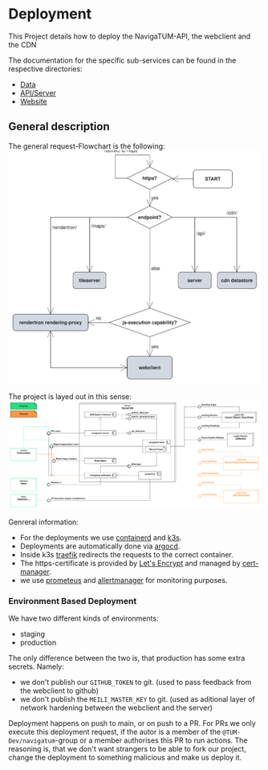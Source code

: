 # Deployment

This Project details how to deploy the NavigaTUM-API, the webclient and the CDN

The documentation for the specific sub-services can be found in the respective directories:

- [Data](../data/README.md)
- [API/Server](../server/README.md)
- [Website](../webclient/README.md)

## General description

The general request-Flowchart is the following:  
![Flowchart, on how the requests are routed](../resources/deployment/Flowchart.svg)

The project is layed out in this sense:  
![deployment diagram, of how the different components interact](../resources/deployment/Deployment_Overview.svg)

Genreral information:

- For the deployments we use [containerd](https://containerd.io/) and [k3s](https://k3s.io/).
- Deployments are automatically done via [argocd](https://argo-cd.readthedocs.io/).
- Inside k3s [traefik](https://traefik.io/) redirects the requests to the correct container.
- The https-certificate is provided by [Let's Encrypt](https://letsencrypt.org/) and managed by [cert-manager](https://cert-manager.io/).
- we use [prometeus](https://prometheus.io/) and [allertmanager](https://prometheus.io/docs/alerting/latest/alertmanager/) for monitoring purposes.

### Environment Based Deployment

We have two different kinds of environments:

- staging
- production

The only difference between the two is, that production has some extra secrets.
Namely:

- we don't publish our `GITHUB_TOKEN` to git. (used to pass feedback from the webclient to github)
- we don't publish the `MEILI_MASTER_KEY` to git. (used as aditional layer of network hardening between the webclient and the server)

Deployment happens on push to main, or on push to a PR.
For PRs we only execute this deployment request, if the autor is a member of the `@TUM-Dev/navigatum`-group or a member authorises this PR to run actions.
The reasoning is, that we don't want strangers to be able to fork our project, change the deployment to something malicious and make us deploy it.
